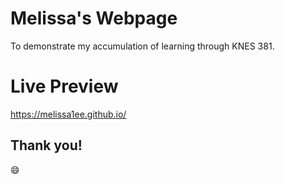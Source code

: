 # Melissa's Webpage
To demonstrate my accumulation of learning through KNES 381.
# Live Preview
https://melissa1ee.github.io/
<h2>Thank you!</h2>
<p>&#128516;</p>
